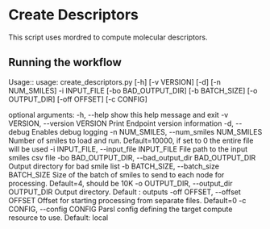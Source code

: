 # Create Descriptors
This script uses mordred to compute molecular descriptors. 


## Running the workflow

Usage::
  usage: create_descriptors.py [-h] [-v VERSION] [-d] [-n NUM_SMILES] -i
                             INPUT_FILE [-bo BAD_OUTPUT_DIR] [-b BATCH_SIZE]
                             [-o OUTPUT_DIR] [-off OFFSET] [-c CONFIG]

 optional arguments:
  -h, --help            show this help message and exit
  -v VERSION, --version VERSION
                        Print Endpoint version information
  -d, --debug           Enables debug logging
  -n NUM_SMILES, --num_smiles NUM_SMILES
                        Number of smiles to load and run. Default=10000, if
                        set to 0 the entire file will be used
  -i INPUT_FILE, --input_file INPUT_FILE
                        File path to the input smiles csv file
  -bo BAD_OUTPUT_DIR, --bad_output_dir BAD_OUTPUT_DIR
                        Output directory for bad smile list
  -b BATCH_SIZE, --batch_size BATCH_SIZE
                        Size of the batch of smiles to send to each node for
                        processing. Default=4, should be 10K
  -o OUTPUT_DIR, --output_dir OUTPUT_DIR
                        Output directory. Default : outputs
  -off OFFSET, --offset OFFSET
                        Offset for starting processing from separate files.
                        Default=0
  -c CONFIG, --config CONFIG
                        Parsl config defining the target compute resource to
                        use. Default: local
